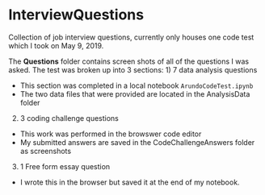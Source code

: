 # InterviewQuestions

Collection of job interview questions, currently only houses one code test which I took on May 9, 2019.

The **Questions** folder contains screen shots of all of the questions I was asked.  The test was broken up into 3 sections: 1) 7 data analysis questions
  - This section was completed in a local notebook `ArundoCodeTest.ipynb`
  - The two data files that were provided are located in the AnalysisData folder
2) 3 coding challenge questions
  - This work was performed in the browswer code editor
  - My submitted answers are saved in the CodeChallengeAnswers folder as screenshots
3) 1 Free form essay question
  - I wrote this in the browser but saved it at the end of my notebook.

